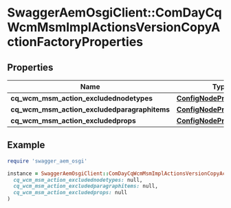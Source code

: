 # SwaggerAemOsgiClient::ComDayCqWcmMsmImplActionsVersionCopyActionFactoryProperties

## Properties

| Name | Type | Description | Notes |
| ---- | ---- | ----------- | ----- |
| **cq_wcm_msm_action_excludednodetypes** | [**ConfigNodePropertyArray**](ConfigNodePropertyArray.md) |  | [optional] |
| **cq_wcm_msm_action_excludedparagraphitems** | [**ConfigNodePropertyArray**](ConfigNodePropertyArray.md) |  | [optional] |
| **cq_wcm_msm_action_excludedprops** | [**ConfigNodePropertyArray**](ConfigNodePropertyArray.md) |  | [optional] |

## Example

```ruby
require 'swagger_aem_osgi'

instance = SwaggerAemOsgiClient::ComDayCqWcmMsmImplActionsVersionCopyActionFactoryProperties.new(
  cq_wcm_msm_action_excludednodetypes: null,
  cq_wcm_msm_action_excludedparagraphitems: null,
  cq_wcm_msm_action_excludedprops: null
)
```

